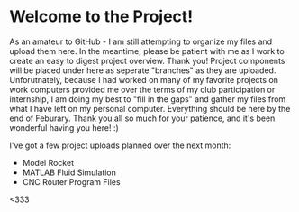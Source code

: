# Welcome to the Project! 

As an amateur to GitHub - I am still attempting to organize my files and upload them here.
In the meantime, please be patient with me as I work to create an easy to digest project overview. Thank you! 
Project components will be placed under here as seperate "branches" as they are uploaded. Unforutnately, because I 
had worked on many of my favorite projects on work computers provided me over the terms of my club participation or 
internship, I am doing my best to "fill in the gaps" and gather my files from what I have left on my personal computer. Everything should be here by the end of Feburary. Thank you all so much for your patience, and it's been wonderful having you here! :) 

I've got a few project uploads planned over the next month: 

- Model Rocket
- MATLAB Fluid Simulation
- CNC Router Program Files

<333
